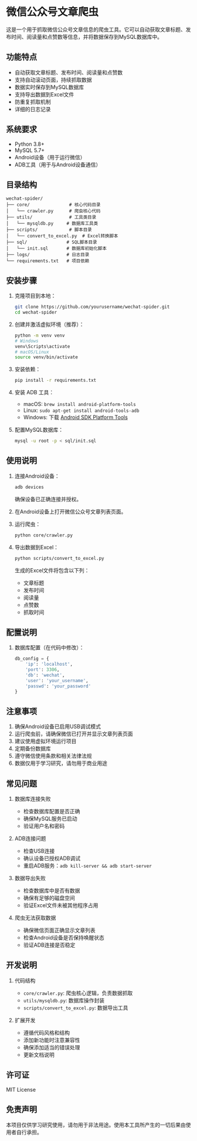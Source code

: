 # 微信公众号文章爬虫

这是一个用于抓取微信公众号文章信息的爬虫工具。它可以自动获取文章标题、发布时间、阅读量和点赞数等信息，并将数据保存到MySQL数据库中。

## 功能特点

- 自动获取文章标题、发布时间、阅读量和点赞数
- 支持自动滚动页面，持续抓取数据
- 数据实时保存到MySQL数据库
- 支持导出数据到Excel文件
- 防重复抓取机制
- 详细的日志记录

## 系统要求

- Python 3.8+
- MySQL 5.7+
- Android设备（用于运行微信）
- ADB工具（用于与Android设备通信）

## 目录结构

```
wechat-spider/
├── core/               # 核心代码目录
│   └── crawler.py      # 爬虫核心代码
├── utils/              # 工具类目录
│   └── mysqldb.py     # 数据库工具类
├── scripts/            # 脚本目录
│   └── convert_to_excel.py  # Excel转换脚本
├── sql/               # SQL脚本目录
│   └── init.sql       # 数据库初始化脚本
├── logs/              # 日志目录
└── requirements.txt   # 项目依赖
```

## 安装步骤

1. 克隆项目到本地：
   ```bash
   git clone https://github.com/yourusername/wechat-spider.git
   cd wechat-spider
   ```

2. 创建并激活虚拟环境（推荐）：
   ```bash
   python -m venv venv
   # Windows
   venv\Scripts\activate
   # macOS/Linux
   source venv/bin/activate
   ```

3. 安装依赖：
   ```bash
   pip install -r requirements.txt
   ```

4. 安装 ADB 工具：
   - macOS: `brew install android-platform-tools`
   - Linux: `sudo apt-get install android-tools-adb`
   - Windows: 下载 [Android SDK Platform Tools](https://developer.android.com/studio/releases/platform-tools)

5. 配置MySQL数据库：
   ```bash
   mysql -u root -p < sql/init.sql
   ```

## 使用说明

1. 连接Android设备：
   ```bash
   adb devices
   ```
   确保设备已正确连接并授权。

2. 在Android设备上打开微信公众号文章列表页面。

3. 运行爬虫：
   ```bash
   python core/crawler.py
   ```

4. 导出数据到Excel：
   ```bash
   python scripts/convert_to_excel.py
   ```
   生成的Excel文件将包含以下列：
   - 文章标题
   - 发布时间
   - 阅读量
   - 点赞数
   - 抓取时间

## 配置说明

1. 数据库配置（在代码中修改）：
   ```python
   db_config = {
       'ip': 'localhost',
       'port': 3306,
       'db': 'wechat',
       'user': 'your_username',
       'passwd': 'your_password'
   }
   ```

## 注意事项

1. 确保Android设备已启用USB调试模式
2. 运行爬虫前，请确保微信已打开并显示文章列表页面
3. 建议使用虚拟环境运行项目
4. 定期备份数据库
5. 遵守微信使用条款和相关法律法规
6. 数据仅用于学习研究，请勿用于商业用途

## 常见问题

1. 数据库连接失败
   - 检查数据库配置是否正确
   - 确保MySQL服务已启动
   - 验证用户名和密码

2. ADB连接问题
   - 检查USB连接
   - 确认设备已授权ADB调试
   - 重启ADB服务：`adb kill-server && adb start-server`

3. 数据导出失败
   - 检查数据库中是否有数据
   - 确保有足够的磁盘空间
   - 验证Excel文件未被其他程序占用

4. 爬虫无法获取数据
   - 确保微信页面正确显示文章列表
   - 检查Android设备是否保持唤醒状态
   - 验证ADB连接是否稳定

## 开发说明

1. 代码结构
   - `core/crawler.py`: 爬虫核心逻辑，负责数据抓取
   - `utils/mysqldb.py`: 数据库操作封装
   - `scripts/convert_to_excel.py`: 数据导出工具

2. 扩展开发
   - 遵循代码风格和结构
   - 添加新功能时注意兼容性
   - 确保添加适当的错误处理
   - 更新文档说明

## 许可证

MIT License

## 免责声明

本项目仅供学习研究使用，请勿用于非法用途。使用本工具所产生的一切后果由使用者自行承担。


